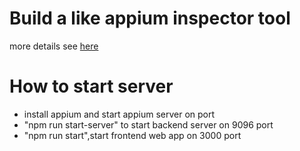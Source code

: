 # Build a like appium inspector tool

more details see [here]()

#  How to start server

- install appium and start appium server on port 
- "npm run start-server" to start backend server on 9096 port
- "npm run start",start frontend web app on 3000 port

